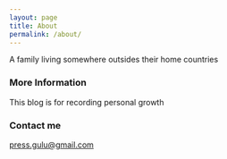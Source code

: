 ```yaml
---
layout: page
title: About
permalink: /about/
---
```


A family living somewhere outsides their home countries

### More Information

This blog is for recording personal growth

### Contact me

[press.gulu@gmail.com](mailto:press.gulu@gmail.com)
